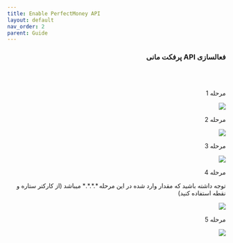 ```yaml
---
title: Enable PerfectMoney API
layout: default
nav_order: 2
parent: Guide
---
```

<head>
    <meta charset="utf-8">
    <link rel="stylesheet" href="https://b3h1z.github.io/HidyBot-Docs/assets/css/style.css">
</head>
<div dir="rtl">

<h3>فعالسازی API پرفکت مانی</h3>
<br>
<br>
<p>مرحله 1</p>
<img src="https://b3h1z.github.io/HidyBot-Docs/assets/images/guide/perfectmoney_enable_api/PM-API-1.jpg" class="centered">
<br>
<p>مرحله 2</p>
<img src="https://b3h1z.github.io/HidyBot-Docs/assets/images/guide/perfectmoney_enable_api/PM-API-2.jpg" class="centered">
<br>
<p>مرحله 3</p>
<img src="https://b3h1z.github.io/HidyBot-Docs/assets/images/guide/perfectmoney_enable_api/PM-API-3.jpg" class="centered">
<br>
<p>مرحله 4</p>
<p>توجه داشته باشید که مقدار وارد شده در این مرحله *.*.*.* میباشد (از کارکتر ستاره و نقطه استفاده کنید)</p>
<img src="https://b3h1z.github.io/HidyBot-Docs/assets/images/guide/perfectmoney_enable_api/PM-API-4.png" class="centered">
<br>
<p>مرحله 5</p>
<img src="https://b3h1z.github.io/HidyBot-Docs/assets/images/guide/perfectmoney_enable_api/PM-API-5.png" class="centered">